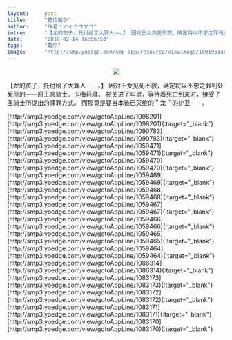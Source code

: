 ```yaml
---
layout:     post
title:      "葛伦戴尔"
author:     "作者：オイカワマコ"
intro:      "【龙的孩子，托付给了大罪人——。】 因对王女见死不救，确定将以不忠之罪判处死刑的——原王宫骑士．卡梅莉雅。 被关进了牢里，等待着死亡到来时，接受了圣骑士所提出的赎罪方式。 而那竟是要当本该已灭绝的＂龙＂的护卫——。"
date:       "2018-02-14 16:56:53"
tags:       "戴尔"
image:      "http://smp.yoedge.com/smp-app/resource/viewImage/1001961appline.png"
---
```

<div style="text-align: center">
<p><img src="http://smp.yoedge.com/smp-app/resource/viewImage/1001961appline.png"/></p>
</div>
<p class="post-meta">
<span>【龙的孩子，托付给了大罪人——。】 因对王女见死不救，确定将以不忠之罪判处死刑的——原王宫骑士．卡梅莉雅。 被关进了牢里，等待着死亡到来时，接受了圣骑士所提出的赎罪方式。 而那竟是要当本该已灭绝的＂龙＂的护卫——。</span>
</p>
[http://smp3.yoedge.com/view/gotoAppLine/1098201](http://smp3.yoedge.com/view/gotoAppLine/1098201){:target="_blank"}
[http://smp3.yoedge.com/view/gotoAppLine/1090783](http://smp3.yoedge.com/view/gotoAppLine/1090783){:target="_blank"}
[http://smp3.yoedge.com/view/gotoAppLine/1059471](http://smp3.yoedge.com/view/gotoAppLine/1059471){:target="_blank"}
[http://smp3.yoedge.com/view/gotoAppLine/1059470](http://smp3.yoedge.com/view/gotoAppLine/1059470){:target="_blank"}
[http://smp3.yoedge.com/view/gotoAppLine/1059469](http://smp3.yoedge.com/view/gotoAppLine/1059469){:target="_blank"}
[http://smp3.yoedge.com/view/gotoAppLine/1059468](http://smp3.yoedge.com/view/gotoAppLine/1059468){:target="_blank"}
[http://smp3.yoedge.com/view/gotoAppLine/1059467](http://smp3.yoedge.com/view/gotoAppLine/1059467){:target="_blank"}
[http://smp3.yoedge.com/view/gotoAppLine/1059466](http://smp3.yoedge.com/view/gotoAppLine/1059466){:target="_blank"}
[http://smp3.yoedge.com/view/gotoAppLine/1059465](http://smp3.yoedge.com/view/gotoAppLine/1059465){:target="_blank"}
[http://smp3.yoedge.com/view/gotoAppLine/1059464](http://smp3.yoedge.com/view/gotoAppLine/1059464){:target="_blank"}
[http://smp3.yoedge.com/view/gotoAppLine/1086314](http://smp3.yoedge.com/view/gotoAppLine/1086314){:target="_blank"}
[http://smp3.yoedge.com/view/gotoAppLine/1083173](http://smp3.yoedge.com/view/gotoAppLine/1083173){:target="_blank"}
[http://smp3.yoedge.com/view/gotoAppLine/1083172](http://smp3.yoedge.com/view/gotoAppLine/1083172){:target="_blank"}
[http://smp3.yoedge.com/view/gotoAppLine/1083171](http://smp3.yoedge.com/view/gotoAppLine/1083171){:target="_blank"}
[http://smp3.yoedge.com/view/gotoAppLine/1083170](http://smp3.yoedge.com/view/gotoAppLine/1083170){:target="_blank"}


